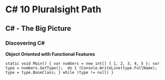 # C# 10 Pluralsight Path

## C# - The Big Picture

### Discovering C#

**Object Oriented with Functional Features**

`static void Main()
{
  var numbers = new int[] { 1, 2, 3, 4, 5 };
  var type = numbers.GetType(); 
  do
  {
    (Console.WriteLine(type.FullName);
    type = type.BaseClass;
  }
  while (type != null)
}`
